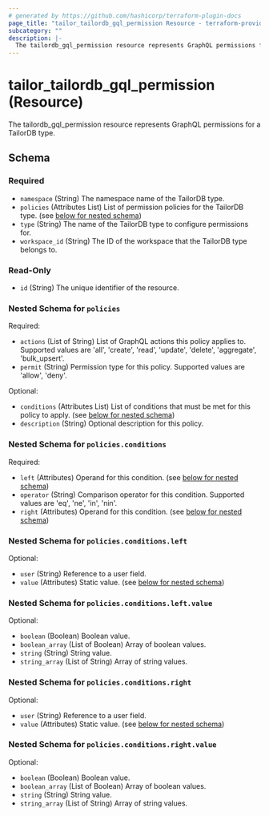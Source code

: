 ```yaml
---
# generated by https://github.com/hashicorp/terraform-plugin-docs
page_title: "tailor_tailordb_gql_permission Resource - terraform-provider-tailor"
subcategory: ""
description: |-
  The tailordb_gql_permission resource represents GraphQL permissions for a TailorDB type.
---
```


# tailor_tailordb_gql_permission (Resource)

The tailordb_gql_permission resource represents GraphQL permissions for a TailorDB type.



<!-- schema generated by tfplugindocs -->
## Schema

### Required

- `namespace` (String) The namespace name of the TailorDB type.
- `policies` (Attributes List) List of permission policies for the TailorDB type. (see [below for nested schema](#nestedatt--policies))
- `type` (String) The name of the TailorDB type to configure permissions for.
- `workspace_id` (String) The ID of the workspace that the TailorDB type belongs to.

### Read-Only

- `id` (String) The unique identifier of the resource.

<a id="nestedatt--policies"></a>
### Nested Schema for `policies`

Required:

- `actions` (List of String) List of GraphQL actions this policy applies to. Supported values are 'all', 'create', 'read', 'update', 'delete', 'aggregate', 'bulk_upsert'.
- `permit` (String) Permission type for this policy. Supported values are 'allow', 'deny'.

Optional:

- `conditions` (Attributes List) List of conditions that must be met for this policy to apply. (see [below for nested schema](#nestedatt--policies--conditions))
- `description` (String) Optional description for this policy.

<a id="nestedatt--policies--conditions"></a>
### Nested Schema for `policies.conditions`

Required:

- `left` (Attributes) Operand for this condition. (see [below for nested schema](#nestedatt--policies--conditions--left))
- `operator` (String) Comparison operator for this condition. Supported values are 'eq', 'ne', 'in', 'nin'.
- `right` (Attributes) Operand for this condition. (see [below for nested schema](#nestedatt--policies--conditions--right))

<a id="nestedatt--policies--conditions--left"></a>
### Nested Schema for `policies.conditions.left`

Optional:

- `user` (String) Reference to a user field.
- `value` (Attributes) Static value. (see [below for nested schema](#nestedatt--policies--conditions--left--value))

<a id="nestedatt--policies--conditions--left--value"></a>
### Nested Schema for `policies.conditions.left.value`

Optional:

- `boolean` (Boolean) Boolean value.
- `boolean_array` (List of Boolean) Array of boolean values.
- `string` (String) String value.
- `string_array` (List of String) Array of string values.



<a id="nestedatt--policies--conditions--right"></a>
### Nested Schema for `policies.conditions.right`

Optional:

- `user` (String) Reference to a user field.
- `value` (Attributes) Static value. (see [below for nested schema](#nestedatt--policies--conditions--right--value))

<a id="nestedatt--policies--conditions--right--value"></a>
### Nested Schema for `policies.conditions.right.value`

Optional:

- `boolean` (Boolean) Boolean value.
- `boolean_array` (List of Boolean) Array of boolean values.
- `string` (String) String value.
- `string_array` (List of String) Array of string values.

